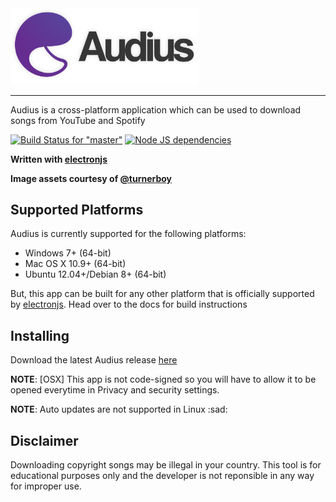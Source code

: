 <img src="assets/audius_big.png" width="300">

****

Audius is a cross-platform application which can be used to download songs from YouTube and Spotify

[![Build Status for "master"](https://travis-ci.com/mihirpathak97/audius.svg?token=ebex5hGA4p6XqQ9m8EVi&branch=master)](https://travis-ci.com/mihirpathak97/audius)
[![Node JS dependencies](https://david-dm.org/mihirpathak97/audius.svg)](https://travis-ci.com/mihirpathak97/audius)

**Written with [electronjs](https://electronjs.org/)**

**Image assets courtesy of [@turnerboy](https://github.com/turnerboy)**

## Supported Platforms

Audius is currently supported for the following platforms:
- Windows 7+ (64-bit)
- Mac OS X 10.9+ (64-bit)
- Ubuntu 12.04+/Debian 8+ (64-bit)

But, this app can be built for any other platform that is officially supported 
by [electronjs](https://github.com/electron/electron/blob/v2.0.2/docs/tutorial/support.md#supported-platforms). Head over to the docs for build instructions 

## Installing

Download the latest Audius release [here](https://github.com/mihirpathak97/audius/releases/latest) 

**NOTE**: [OSX] This app is not code-signed so you will have to allow it to be opened everytime in 
Privacy and security settings.

**NOTE**: Auto updates are not supported in Linux :sad:

## Disclaimer

Downloading copyright songs may be illegal in your country. This tool is for educational purposes only and the developer is not reponsible in any way for improper use.
